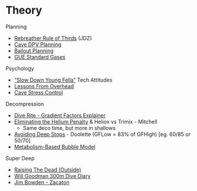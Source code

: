 # Theory

Planning



* [Rebreather Rule of Thirds](http://www.cavedivers.com.au/rebreather-gas-management-vs-the-rule-of-thirds) (JDZ)
* [Cave DPV Planning](http://www.divegainesville.org/cave-dpv-dive-planning/)
* [Bailout Planning](https://www.tdisdi.com/tdi-diver-news/an-updated-approach-to-bailout-planning/)
* [GUE Standard Gases](https://www.baue.org/procedures/standardmixes.php)

Psychology



* [“Slow Down Young Fella”](https://www.tdisdi.com/tdi-diver-news/slow-down-young-fella-attitudes-in-technical-diving/) Tech Attitudes
* [Lessons From Overhead](https://dtmag.com/thelibrary/cave-diving-overhead-environment/)
* [Cave Stress Control](https://www.protecblog.com/641/psychological-adjustment-and-stress-control/)

Decompression



* [Dive Rite - Gradient Factors Explainer](https://www.diverite.com/articles/gradient-factors/)
* [Eliminating the Helium Penalty](https://www.shearwater.com/monthly-blog-posts/eliminating-helium-penalty/) & Heliox vs Trimix - Mitchell 
    * Same deco time, but more in shallows
* [Avoiding Deep Stops](https://gue.com/blog/gradient-factors-in-a-post-deep-stops-world/) - Doolette (GFLow = 83% of GFHigh) [eg. 60/85 or 50/70]
* [Metabolism-Based Bubble Model](https://alertdiver.eu/en_US/articles/it-s-the-metabolism-stupid-a-new-model-for-bubble-formation?fbclid=IwAR3fzHqnAMG0Gxa0u3hd-K7puzcPoLO-SoRMZKPlqR-I8g4VjiSAGnxvjAE)

Super Deep



* [Raising The Dead (Outside)](https://www.outsideonline.com/1922711/raising-dead)
* [Will Goodman 300m Dive Diary](https://blackwatertek.com/divers-diary/)
* [Jim Bowden - Zacaton](https://www.tdisdi.com/aquacorps/jim-bowden/)
